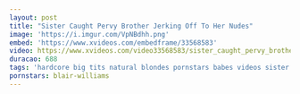 ```yaml
---
layout: post
title: "Sister Caught Pervy Brother Jerking Off To Her Nudes"
image: 'https://i.imgur.com/VpNBdhh.png'
embed: 'https://www.xvideos.com/embedframe/33568583'
video: https://www.xvideos.com/video33568583/sister_caught_pervy_brother_jerking_off_to_her_nudes-watch_full_video_on_familypornhd.com
duracao: 688
tags: 'hardcore big tits natural blondes pornstars babes videos sister caught hd top blair williams rated'
pornstars: blair-williams
---
```

